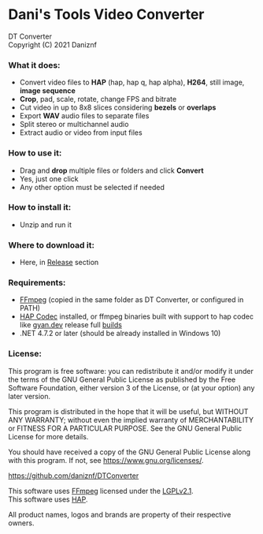 # Dani's Tools Video Converter
DT Converter <br>
Copyright (C) 2021 Daniznf


### What it does:<br>
* Convert video files to **HAP** (hap, hap q, hap alpha), **H264**, still image, **image sequence**
* **Crop**, pad, scale, rotate, change FPS and bitrate
* Cut video in up to 8x8 slices considering **bezels** or **overlaps**
* Export **WAV** audio files to separate files
* Split stereo or multichannel audio
* Extract audio or video from input files


### How to use it:<br>
* Drag and **drop** multiple files or folders and click **Convert**
* Yes, just one click
* Any other option must be selected if needed


### How to install it:<br>
* Unzip and run it


### Where to download it:<br>
* Here, in <a href="https://github.com/daniznf/DTConverter/releases">Release</a> section


### Requirements:<br>
* <a href="http://ffmpeg.org/download.html">FFmpeg</a> (copied in the same folder as DT Converter, or configured in PATH)
* <a href="https://github.com/Vidvox/hap-qt-codec/releases">HAP Codec</a> installed, or ffmpeg binaries built with support to hap codec like <a href="https://www.gyan.dev/ffmpeg/builds/">gyan.dev</a> release full <a href="https://www.gyan.dev/ffmpeg/builds/ffmpeg-release-full.7z">builds</a>
* .NET 4.7.2 or later (should be already installed in Windows 10)


### License:<br>
This program is free software: you can redistribute it and/or modify
it under the terms of the GNU General Public License as published by
the Free Software Foundation, either version 3 of the License, or
(at your option) any later version.<br>

This program is distributed in the hope that it will be useful,
but WITHOUT ANY WARRANTY; without even the implied warranty of
MERCHANTABILITY or FITNESS FOR A PARTICULAR PURPOSE.  See the
GNU General Public License for more details.<br>

You should have received a copy of the GNU General Public License
along with this program.  If not, see <https://www.gnu.org/licenses/>.<br>

https://github.com/daniznf/DTConverter


This software uses <a href="http://ffmpeg.org">FFmpeg</a> licensed under the <a href="http://www.gnu.org/licenses/old-licenses/lgpl-2.1.html">LGPLv2.1</a>.<br>
This software uses <a href="https://hap.video">HAP</a>.<br>


All product names, logos and brands are property of their respective owners.

